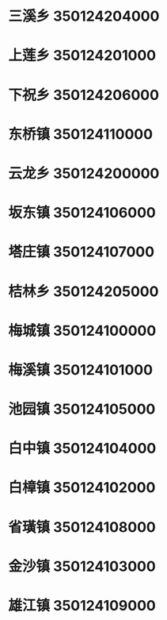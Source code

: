 # 三溪乡 350124204000
# 上莲乡 350124201000
# 下祝乡 350124206000
# 东桥镇 350124110000
# 云龙乡 350124200000
# 坂东镇 350124106000
# 塔庄镇 350124107000
# 桔林乡 350124205000
# 梅城镇 350124100000
# 梅溪镇 350124101000
# 池园镇 350124105000
# 白中镇 350124104000
# 白樟镇 350124102000
# 省璜镇 350124108000
# 金沙镇 350124103000
# 雄江镇 350124109000
